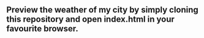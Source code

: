 ## Preview the weather of my city by simply cloning this repository and open **index.html** in your favourite browser.
